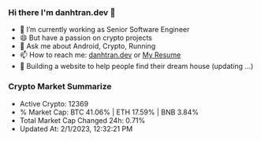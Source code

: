 ### Hi there I'm danhtran.dev 👋

- 🔭 I’m currently working as Senior Software Engineer
- 😄 But have a passion on crypto projects
- 💬 Ask me about Android, Crypto, Running 
- 📫 How to reach me: <a href="https://danhtran.dev" target="_blank">danhtran.dev</a> or <a href="Dan-Resume.pdf" target="_blank">My Resume</a>
- 🌱 Building a website to help people find their dream house (updating ...)

### Crypto Market Summarize
- Active Crypto: 12369
- % Market Cap: BTC 41.06% | ETH 17.59% | BNB 3.84%
- Total Market Cap Changed 24h: 0.71%
- Updated At: 2/1/2023, 12:32:21 PM
